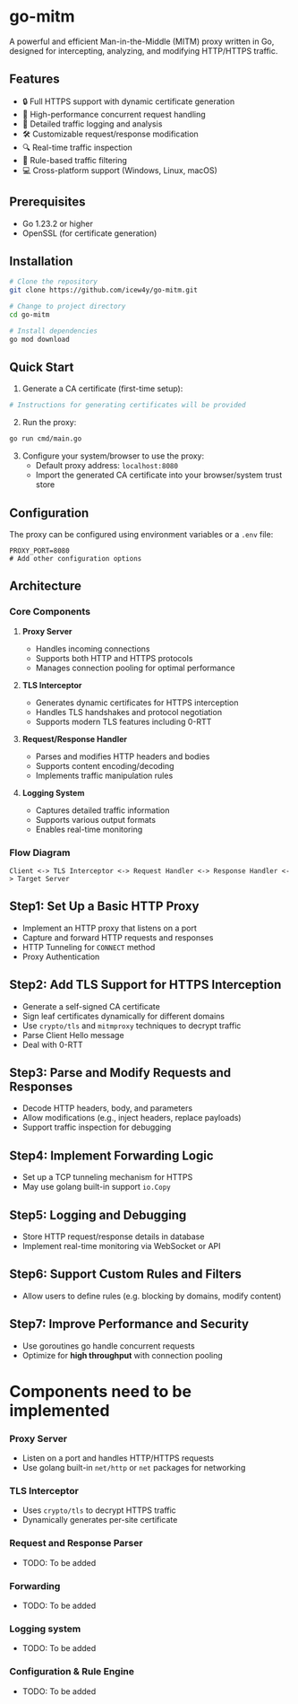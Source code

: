 # go-mitm

A powerful and efficient Man-in-the-Middle (MITM) proxy written in Go, designed for intercepting, analyzing, and modifying HTTP/HTTPS traffic.

## Features

- 🔒 Full HTTPS support with dynamic certificate generation
- 🚀 High-performance concurrent request handling
- 📝 Detailed traffic logging and analysis
- 🛠 Customizable request/response modification
- 🔍 Real-time traffic inspection
- 🎯 Rule-based traffic filtering
- 💻 Cross-platform support (Windows, Linux, macOS)

## Prerequisites

- Go 1.23.2 or higher
- OpenSSL (for certificate generation)

## Installation

```bash
# Clone the repository
git clone https://github.com/icew4y/go-mitm.git

# Change to project directory
cd go-mitm

# Install dependencies
go mod download
```

## Quick Start

1. Generate a CA certificate (first-time setup):
```bash
# Instructions for generating certificates will be provided
```

2. Run the proxy:
```bash
go run cmd/main.go
```

3. Configure your system/browser to use the proxy:
   - Default proxy address: `localhost:8080`
   - Import the generated CA certificate into your browser/system trust store

## Configuration

The proxy can be configured using environment variables or a `.env` file:

```env
PROXY_PORT=8080
# Add other configuration options
```

## Architecture

### Core Components

1. **Proxy Server**
   - Handles incoming connections
   - Supports both HTTP and HTTPS protocols
   - Manages connection pooling for optimal performance

2. **TLS Interceptor**
   - Generates dynamic certificates for HTTPS interception
   - Handles TLS handshakes and protocol negotiation
   - Supports modern TLS features including 0-RTT

3. **Request/Response Handler**
   - Parses and modifies HTTP headers and bodies
   - Supports content encoding/decoding
   - Implements traffic manipulation rules

4. **Logging System**
   - Captures detailed traffic information
   - Supports various output formats
   - Enables real-time monitoring

### Flow Diagram

```
Client <-> TLS Interceptor <-> Request Handler <-> Response Handler <-> Target Server
```


## Step1: Set Up a Basic HTTP Proxy
- Implement an HTTP proxy that listens on a port
- Capture and forward HTTP requests and responses
- HTTP Tunneling for `CONNECT` method
- Proxy Authentication

## Step2: Add TLS Support for HTTPS Interception
- Generate a self-signed CA certificate
- Sign leaf certificates dynamically for different domains
- Use `crypto/tls` and `mitmproxy` techniques to decrypt traffic
- Parse Client Hello message
- Deal with 0-RTT

## Step3: Parse and Modify Requests and Responses
- Decode HTTP headers, body, and parameters
- Allow modifications (e.g., inject headers, replace payloads)
- Support traffic inspection for debugging

## Step4: Implement Forwarding Logic
- Set up a TCP tunneling mechanism for HTTPS
- May use golang built-in support `io.Copy`

## Step5: Logging and Debugging
- Store HTTP request/response details in database
- Implement real-time monitoring via WebSocket or API

## Step6: Support Custom Rules and Filters
- Allow users to define rules (e.g. blocking by domains, modify content)

## Step7: Improve Performance and Security
- Use goroutines go handle concurrent requests
- Optimize for **high throughput** with connection pooling



# Components need to be implemented

### Proxy Server
- Listen on a port and handles HTTP/HTTPS requests
- Use golang built-in `net/http` or `net` packages for networking

### TLS Interceptor
- Uses `crypto/tls` to decrypt HTTPS traffic
- Dynamically generates per-site certificate

### Request and Response Parser
- TODO: To be added

### Forwarding
- TODO: To be added

### Logging system
- TODO: To be added

### Configuration & Rule Engine
- TODO: To be added
